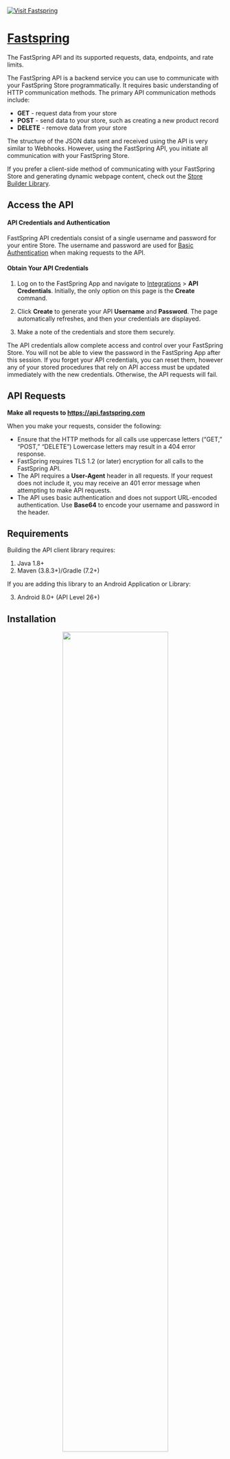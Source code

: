 <div align="left">

[![Visit Fastspring](./header.png)](https://fastspring.com&#x2F;)

# [Fastspring](https://fastspring.com&#x2F;)

The FastSpring API and its supported requests, data, endpoints, and rate limits.

The FastSpring API is a backend service you can use to communicate with your FastSpring Store programmatically. It requires basic understanding of HTTP communication methods. The primary API communication methods include:
- **GET** - request data from your store
- **POST** - send data to your store, such as creating a new product record
- **DELETE** - remove data from your store

The structure of the JSON data sent and received using the API is very similar to Webhooks. However, using the FastSpring API, you initiate all communication with your FastSpring Store.

If you prefer a client-side method of communicating with your FastSpring Store and generating dynamic webpage content, check out the [Store Builder Library](https://fastspring.com/docs/get-started-with-store-builder-library/).

## Access the API

#### API Credentials and Authentication

FastSpring API credentials consist of a single username and password for your entire Store. The username and password are used for [Basic Authentication](https://en.wikipedia.org/wiki/Basic_access_authentication) when making requests to the API.

#### Obtain Your API Credentials

1. Log on to the FastSpring App and navigate to [Integrations](https://fastspring.com/docs/integrations) > **API Credentials**. Initially, the only option on this page is the **Create** command.

2. Click **Create** to generate your API **Username** and **Password**. The page automatically refreshes, and then your credentials are displayed.

3. Make a note of the credentials and store them securely.

The API credentials allow complete access and control over your FastSpring Store. You will not be able to view the password in the FastSpring App after this session. If you forget your API credentials, you can reset them, however any of your stored procedures that rely on API access must be updated immediately with the new credentials. Otherwise, the API requests will fail.

## API Requests

**Make all requests to https://api.fastspring.com**

When you make your requests, consider the following:
- Ensure that the HTTP methods for all calls use uppercase letters (“GET,” “POST,” “DELETE”) Lowercase letters may result in a 404 error response.
- FastSpring requires TLS 1.2 (or later) encryption for all calls to the FastSpring API. 
- The API requires a **User-Agent** header in all requests. If your request does not include it, you may receive an 401 error message when attempting to make API requests.
- The API uses basic authentication and does not support URL-encoded authentication. Use **Base64** to encode your username and password in the header.


</div>

## Requirements

Building the API client library requires:

1. Java 1.8+
2. Maven (3.8.3+)/Gradle (7.2+)

If you are adding this library to an Android Application or Library:

3. Android 8.0+ (API Level 26+)

## Installation<a id="installation"></a>
<div align="center">
  <a href="https://konfigthis.com/sdk-sign-up?company=FastSpring&language=Java">
    <img src="https://raw.githubusercontent.com/konfig-dev/brand-assets/HEAD/cta-images/java-cta.png" width="70%">
  </a>
</div>

### Maven users

Add this dependency to your project's POM:

```xml
<dependency>
  <groupId>com.konfigthis</groupId>
  <artifactId>fast-spring-java-sdk</artifactId>
  <version>1.0</version>
  <scope>compile</scope>
</dependency>
```

### Gradle users

Add this dependency to your `build.gradle`:

```groovy
// build.gradle
repositories {
  mavenCentral()
}

dependencies {
   implementation "com.konfigthis:fast-spring-java-sdk:1.0"
}
```

### Android users

Make sure your `build.gradle` file as a `minSdk` version of at least 26:
```groovy
// build.gradle
android {
    defaultConfig {
        minSdk 26
    }
}
```

Also make sure your library or application has internet permissions in your `AndroidManifest.xml`:

```xml
<!--AndroidManifest.xml-->
<?xml version="1.0" encoding="utf-8"?>
<manifest xmlns:android="http://schemas.android.com/apk/res/android"
    xmlns:tools="http://schemas.android.com/tools">
    <uses-permission android:name="android.permission.INTERNET"/>
</manifest>
```

### Others

At first generate the JAR by executing:

```shell
mvn clean package
```

Then manually install the following JARs:

* `target/fast-spring-java-sdk-1.0.jar`
* `target/lib/*.jar`

## Getting Started

Please follow the [installation](#installation) instruction and execute the following Java code:

```java
import com.konfigthis.client.ApiClient;
import com.konfigthis.client.ApiException;
import com.konfigthis.client.ApiResponse;
import com.konfigthis.client.FastSpring;
import com.konfigthis.client.Configuration;
import com.konfigthis.client.auth.*;
import com.konfigthis.client.model.*;
import com.konfigthis.client.api.AccountsApi;
import java.util.List;
import java.util.Map;
import java.util.UUID;

public class Example {
  public static void main(String[] args) {
    Configuration configuration = new Configuration();
    configuration.host = "https://api.fastspring.com";
    
    // Configure HTTP basic authorization: auth
    configuration.username = "YOUR USERNAME";
    configuration.password = "YOUR PASSWORD";
    FastSpring client = new FastSpring(configuration);
    ContactRequest contact = new HashMap();
    try {
      Object result = client
              .accounts
              .createNewAccount()
              .contact(contact)
              .execute();
    } catch (ApiException e) {
      System.err.println("Exception when calling AccountsApi#createNewAccount");
      System.err.println("Status code: " + e.getStatusCode());
      System.err.println("Reason: " + e.getResponseBody());
      System.err.println("Response headers: " + e.getResponseHeaders());
      e.printStackTrace();
    }

    // Use .executeWithHttpInfo() to retrieve HTTP Status Code, Headers and Request
    try {
      ApiResponse<Object> response = client
              .accounts
              .createNewAccount()
              .contact(contact)
              .executeWithHttpInfo();
      System.out.println(response.getResponseBody());
      System.out.println(response.getResponseHeaders());
      System.out.println(response.getStatusCode());
      System.out.println(response.getRoundTripTime());
      System.out.println(response.getRequest());
    } catch (ApiException e) {
      System.err.println("Exception when calling AccountsApi#createNewAccount");
      System.err.println("Status code: " + e.getStatusCode());
      System.err.println("Reason: " + e.getResponseBody());
      System.err.println("Response headers: " + e.getResponseHeaders());
      e.printStackTrace();
    }
  }
}

```

## Documentation for API Endpoints

All URIs are relative to *https://api.fastspring.com*

Class | Method | HTTP request | Description
------------ | ------------- | ------------- | -------------
*AccountsApi* | [**createNewAccount**](docs/AccountsApi.md#createNewAccount) | **POST** /accounts | Create an account
*AccountsApi* | [**getAccountById**](docs/AccountsApi.md#getAccountById) | **GET** /accounts/{account_id} | Get an account
*AccountsApi* | [**getAuthenticatedManagementUrl**](docs/AccountsApi.md#getAuthenticatedManagementUrl) | **GET** /accounts/{account_id}/authenticate | Get authenticated account management URL
*AccountsApi* | [**getByParameter**](docs/AccountsApi.md#getByParameter) | **GET** /accounts | Get all accounts or Search for accounts by parameter
*AccountsApi* | [**updateAccountById**](docs/AccountsApi.md#updateAccountById) | **POST** /accounts/{account_id} | Update account
*CouponsApi* | [**assignCodesToCoupon**](docs/CouponsApi.md#assignCodesToCoupon) | **POST** /coupons/{coupon_id} | Assign codes to a coupon
*CouponsApi* | [**createNewCoupon**](docs/CouponsApi.md#createNewCoupon) | **POST** /coupons | Create a coupon
*CouponsApi* | [**deleteAssociatedCodes**](docs/CouponsApi.md#deleteAssociatedCodes) | **DELETE** /coupons/{coupon_id}/codes | Delete all codes associated with a coupon
*CouponsApi* | [**getCodesAssignedToCoupon**](docs/CouponsApi.md#getCodesAssignedToCoupon) | **GET** /coupons/{coupon_id}/codes | Get coupon codes assigned to a coupon
*CouponsApi* | [**getDetails**](docs/CouponsApi.md#getDetails) | **GET** /coupons/{coupon_id} | Retrieve coupon details
*DataApi* | [**downloadReportById**](docs/DataApi.md#downloadReportById) | **GET** /data/v1/downloads/{id} | Download a report based on job ID.
*DataApi* | [**generateRevenueReport**](docs/DataApi.md#generateRevenueReport) | **POST** /data/v1/revenue | Generates a revenue report
*DataApi* | [**generateSubscriptionReport**](docs/DataApi.md#generateSubscriptionReport) | **POST** /data/v1/subscription | Generates a subscription report
*DataApi* | [**getJobInformation**](docs/DataApi.md#getJobInformation) | **GET** /data/v1/jobs/{id} | Get job information based on a job ID.
*DataApi* | [**getJobInformation_0**](docs/DataApi.md#getJobInformation_0) | **GET** /data/v1/jobs | Get information from a job listing.
*DataApi* | [**resetCacheForServiceEndPoints**](docs/DataApi.md#resetCacheForServiceEndPoints) | **GET** /data/v1/util/cache | Reset cache for data service end points.
*EventsApi* | [**getProcessedEvents**](docs/EventsApi.md#getProcessedEvents) | **GET** /events/processed | Get processed events
*EventsApi* | [**getUnprocessedEvents**](docs/EventsApi.md#getUnprocessedEvents) | **GET** /events/unprocessed | Get unprocessed events
*EventsApi* | [**updateEventById**](docs/EventsApi.md#updateEventById) | **POST** /events/{event_id} | Update an event
*OrdersApi* | [**getByDateRange**](docs/OrdersApi.md#getByDateRange) | **GET** /orders?begin&#x3D;{begin_date}&amp;end&#x3D;{end_date}&amp;limit&#x3D;{limit}&amp;page&#x3D;{page} | Get orders by date range
*OrdersApi* | [**getByEndDate**](docs/OrdersApi.md#getByEndDate) | **GET** /orders?end&#x3D;{end_date} | Get orders by end date
*OrdersApi* | [**getById**](docs/OrdersApi.md#getById) | **GET** /orders/{order_id} | Get orders by ID
*OrdersApi* | [**getByProductPath**](docs/OrdersApi.md#getByProductPath) | **GET** /orders?products&#x3D;{product_path}&amp;limit&#x3D;{limit}&amp;page&#x3D;{page} | Get orders by product path
*OrdersApi* | [**getByProductPathAndDateRange**](docs/OrdersApi.md#getByProductPathAndDateRange) | **GET** /orders?products&#x3D;{product_path}&amp;begin&#x3D;{begin_date}&amp;end&#x3D;{end_date} | Get orders by product path AND date range
*OrdersApi* | [**getOrdersWithReturns**](docs/OrdersApi.md#getOrdersWithReturns) | **GET** /orders?begin&#x3D;{begin_date}&amp;end&#x3D;{end_date}&amp;returns&#x3D;{return} | Get orders with returns only
*OrdersApi* | [**updateTagsAndAttributes**](docs/OrdersApi.md#updateTagsAndAttributes) | **POST** /orders | Update order tags and attributes
*ProductsApi* | [**createAndUpdate**](docs/ProductsApi.md#createAndUpdate) | **POST** /products | Create and update products
*ProductsApi* | [**createOrUpdateOffers**](docs/ProductsApi.md#createOrUpdateOffers) | **POST** /products/offers/{product_path} | Create or Update Product offers
*ProductsApi* | [**deleteProductById**](docs/ProductsApi.md#deleteProductById) | **DELETE** /products/{id} | Delete products
*ProductsApi* | [**getAllOffersByType**](docs/ProductsApi.md#getAllOffersByType) | **GET** /products/offers/{product_path} | Get all offers for a product by offer type
*ProductsApi* | [**getAllProductIds**](docs/ProductsApi.md#getAllProductIds) | **GET** /products | Get all product IDs
*ProductsApi* | [**getAllProductPrices**](docs/ProductsApi.md#getAllProductPrices) | **GET** /products/price | Get all product prices
*ProductsApi* | [**getAllProductPricesByCountry**](docs/ProductsApi.md#getAllProductPricesByCountry) | **GET** /products/price?country&#x3D;{country} | Get all product prices in specified country
*ProductsApi* | [**getAllProductPricesByCountryAndCurrency**](docs/ProductsApi.md#getAllProductPricesByCountryAndCurrency) | **GET** /products/price?country&#x3D;{country}&amp;currency&#x3D;{currency} | Get all product prices in specified country and currency
*ProductsApi* | [**getByProductPath**](docs/ProductsApi.md#getByProductPath) | **GET** /products/{product_path} | Get products by path
*ProductsApi* | [**getPriceById**](docs/ProductsApi.md#getPriceById) | **GET** /products/price/{id} | Get a product price
*ProductsApi* | [**getProductPriceByCountry**](docs/ProductsApi.md#getProductPriceByCountry) | **GET** /products/price/{id}?country&#x3D;{country} | Get a product price in a specified country
*ProductsApi* | [**getProductPriceByCountryAndCurrency**](docs/ProductsApi.md#getProductPriceByCountryAndCurrency) | **GET** /products/price/{id}?country&#x3D;{country}&amp;currency&#x3D;{currency} | Get a product price in a specified country and currency
*QuotesApi* | [**cancelQuoteById**](docs/QuotesApi.md#cancelQuoteById) | **POST** /quotes/{id}/cancel | Cancel a quote
*QuotesApi* | [**createNewQuote**](docs/QuotesApi.md#createNewQuote) | **POST** /quotes | Create a quote
*QuotesApi* | [**deleteQuoteById**](docs/QuotesApi.md#deleteQuoteById) | **DELETE** /quotes/{id} | Delete a quote
*QuotesApi* | [**getAllQuotes**](docs/QuotesApi.md#getAllQuotes) | **GET** /quotes | Get all quotes
*QuotesApi* | [**getById**](docs/QuotesApi.md#getById) | **GET** /quotes/{id} | Get a quote
*QuotesApi* | [**updateQuoteById**](docs/QuotesApi.md#updateQuoteById) | **PUT** /quotes/{id} | Update a quote
*ReturnsApi* | [**createNewReturn**](docs/ReturnsApi.md#createNewReturn) | **POST** /returns | Create returns
*ReturnsApi* | [**getById**](docs/ReturnsApi.md#getById) | **GET** /returns/{id} | Get returns
*SessionsApi* | [**createNewSession**](docs/SessionsApi.md#createNewSession) | **POST** /sessions | Create a session
*SubscriptionsApi* | [**cancelSubscriptionById**](docs/SubscriptionsApi.md#cancelSubscriptionById) | **DELETE** /subscriptions/{subscription_id} | Cancel a subscription
*SubscriptionsApi* | [**convertExpiredTrialWithoutPaymentMethod**](docs/SubscriptionsApi.md#convertExpiredTrialWithoutPaymentMethod) | **POST** /subscriptions/{subscription_id}/convert | Convert an Expired Trial Subscription without a Payment Method
*SubscriptionsApi* | [**getAllSubscriptions**](docs/SubscriptionsApi.md#getAllSubscriptions) | **GET** /subscriptions | Get all subscriptions
*SubscriptionsApi* | [**getById**](docs/SubscriptionsApi.md#getById) | **GET** /subscriptions/{subscription_id} | Get a subscription
*SubscriptionsApi* | [**getEntries**](docs/SubscriptionsApi.md#getEntries) | **GET** /subscriptions/{subscription_id}/entries | Get subscription entries
*SubscriptionsApi* | [**getPlanChangeHistory**](docs/SubscriptionsApi.md#getPlanChangeHistory) | **GET** /subscriptions/{subscription_id}/history | Get subscription plan change history
*SubscriptionsApi* | [**pauseSubscription**](docs/SubscriptionsApi.md#pauseSubscription) | **POST** /subscriptions/{subscription_id}/pause | Pause a subscription
*SubscriptionsApi* | [**previewPlanChange**](docs/SubscriptionsApi.md#previewPlanChange) | **POST** /subscriptions/estimate | Preview a proposed prorated plan change
*SubscriptionsApi* | [**rebillManagedSubscription**](docs/SubscriptionsApi.md#rebillManagedSubscription) | **POST** /subscriptions/charge | Rebill a managed subscription
*SubscriptionsApi* | [**removeScheduledPause**](docs/SubscriptionsApi.md#removeScheduledPause) | **POST** /subscriptions/{subscription_id}/resume | Remove a scheduled pause
*SubscriptionsApi* | [**resumeSubscription**](docs/SubscriptionsApi.md#resumeSubscription) | **POST** /subscriptions/{subscription_id} | Resume a canceled subscription
*SubscriptionsApi* | [**updateSubscription**](docs/SubscriptionsApi.md#updateSubscription) | **POST** /subscriptions | Update a subscription
*WebhooksApi* | [**updateWebhookKeySecret**](docs/WebhooksApi.md#updateWebhookKeySecret) | **POST** /webhooks/keys | Update a webhook key secret


## Documentation for Models

 - [Action](docs/Action.md)
 - [AddcouponcodestoacouponRequest](docs/AddcouponcodestoacouponRequest.md)
 - [AddingoreditingasubscriptionaddontoanactivesubscriptionRequest](docs/AddingoreditingasubscriptionaddontoanactivesubscriptionRequest.md)
 - [Addon](docs/Addon.md)
 - [Addon1](docs/Addon1.md)
 - [AddressRequest](docs/AddressRequest.md)
 - [AddressResponse](docs/AddressResponse.md)
 - [Amount](docs/Amount.md)
 - [Amount2](docs/Amount2.md)
 - [Attributes](docs/Attributes.md)
 - [Attributes1](docs/Attributes1.md)
 - [Attributes2](docs/Attributes2.md)
 - [Available](docs/Available.md)
 - [ChangeasubscriptionfromautomaticrenewaltomanualRequest](docs/ChangeasubscriptionfromautomaticrenewaltomanualRequest.md)
 - [ChangethedateQuantityorcouponforanactivesubscriptionRequest](docs/ChangethedateQuantityorcouponforanactivesubscriptionRequest.md)
 - [ChangetheproductforanactivesubscriptionRequest](docs/ChangetheproductforanactivesubscriptionRequest.md)
 - [ChangingthepriceordiscountforanactivesubscriptionRequest](docs/ChangingthepriceordiscountforanactivesubscriptionRequest.md)
 - [CollectionModelQuoteResponse](docs/CollectionModelQuoteResponse.md)
 - [Contact](docs/Contact.md)
 - [ContactRequest](docs/ContactRequest.md)
 - [ContactResponse](docs/ContactResponse.md)
 - [CreateOneAccount](docs/CreateOneAccount.md)
 - [CreateQuoteRequest](docs/CreateQuoteRequest.md)
 - [CreateanaccountRequest](docs/CreateanaccountRequest.md)
 - [CreateasessionapplyingacoupontoanorderRequest](docs/CreateasessionapplyingacoupontoanorderRequest.md)
 - [CreateasessionoverridingaproductsdefaultpricingRequest](docs/CreateasessionoverridingaproductsdefaultpricingRequest.md)
 - [CreateasessionwithoutoverridinganydefaultvaluesRequest](docs/CreateasessionwithoutoverridinganydefaultvaluesRequest.md)
 - [CreateneworderandcompletethechargeRequest](docs/CreateneworderandcompletethechargeRequest.md)
 - [CreateoneormorenewproductsRequest](docs/CreateoneormorenewproductsRequest.md)
 - [Description](docs/Description.md)
 - [Discount](docs/Discount.md)
 - [Discount2](docs/Discount2.md)
 - [Discount3](docs/Discount3.md)
 - [DiscountReason](docs/DiscountReason.md)
 - [Display](docs/Display.md)
 - [Entitlement](docs/Entitlement.md)
 - [EstimateSubscriptionRequest](docs/EstimateSubscriptionRequest.md)
 - [FilterRevenueReportRequest](docs/FilterRevenueReportRequest.md)
 - [FilterSubscriptionReportRequest](docs/FilterSubscriptionReportRequest.md)
 - [Fulfillment](docs/Fulfillment.md)
 - [Full](docs/Full.md)
 - [GenerateRevenueReportRequest](docs/GenerateRevenueReportRequest.md)
 - [GenerateSubscriptionReportRequest](docs/GenerateSubscriptionReportRequest.md)
 - [Instructions](docs/Instructions.md)
 - [Item](docs/Item.md)
 - [Item1](docs/Item1.md)
 - [Item2](docs/Item2.md)
 - [Item3](docs/Item3.md)
 - [ItemRenewalResponse](docs/ItemRenewalResponse.md)
 - [ItemRequest](docs/ItemRequest.md)
 - [ItemResponse](docs/ItemResponse.md)
 - [ItemTaxResponse](docs/ItemTaxResponse.md)
 - [Link](docs/Link.md)
 - [Lookup](docs/Lookup.md)
 - [Order](docs/Order.md)
 - [Pageable](docs/Pageable.md)
 - [PauseSubscriptionRequest](docs/PauseSubscriptionRequest.md)
 - [Price](docs/Price.md)
 - [Price3](docs/Price3.md)
 - [Price4](docs/Price4.md)
 - [Pricing](docs/Pricing.md)
 - [Pricing1](docs/Pricing1.md)
 - [Pricing3](docs/Pricing3.md)
 - [Pricing4](docs/Pricing4.md)
 - [Pricing5](docs/Pricing5.md)
 - [Product](docs/Product.md)
 - [QuoteResponse](docs/QuoteResponse.md)
 - [QuotesUpdateQuoteByIdRequest](docs/QuotesUpdateQuoteByIdRequest.md)
 - [Reason](docs/Reason.md)
 - [RebillmanagedsubscriptioninstanceRequest](docs/RebillmanagedsubscriptioninstanceRequest.md)
 - [RemoveasubscriptionaddonfromanactivesubscriptionRequest](docs/RemoveasubscriptionaddonfromanactivesubscriptionRequest.md)
 - [Sort](docs/Sort.md)
 - [StatusHistoryResponse](docs/StatusHistoryResponse.md)
 - [StoreEntitlement](docs/StoreEntitlement.md)
 - [Subscription](docs/Subscription.md)
 - [Subscription1](docs/Subscription1.md)
 - [Subscription2](docs/Subscription2.md)
 - [Subscription3](docs/Subscription3.md)
 - [Subscription4](docs/Subscription4.md)
 - [Subscription5](docs/Subscription5.md)
 - [Subscription6](docs/Subscription6.md)
 - [Subscription7](docs/Subscription7.md)
 - [SubscriptionAddon](docs/SubscriptionAddon.md)
 - [SubscriptionPricing](docs/SubscriptionPricing.md)
 - [Summary](docs/Summary.md)
 - [TagRequest](docs/TagRequest.md)
 - [TagResponse](docs/TagResponse.md)
 - [Tags](docs/Tags.md)
 - [Tags1](docs/Tags1.md)
 - [UncancelasubscriptionpriortodeactivationRequest](docs/UncancelasubscriptionpriortodeactivationRequest.md)
 - [UpdateQuoteRequest](docs/UpdateQuoteRequest.md)
 - [UpdateasingleeventRequest](docs/UpdateasingleeventRequest.md)
 - [UpdateexistingaccountRequest](docs/UpdateexistingaccountRequest.md)
 - [UpdateoneormoreexistingproductsRequest](docs/UpdateoneormoreexistingproductsRequest.md)
 - [UpdateordertagsandattributesRequest](docs/UpdateordertagsandattributesRequest.md)
 - [UserPrincipal](docs/UserPrincipal.md)
 - [WebhooksUpdateWebhookKeySecretRequest](docs/WebhooksUpdateWebhookKeySecretRequest.md)
 - [WebhooksUpdateWebhookKeySecretResponse](docs/WebhooksUpdateWebhookKeySecretResponse.md)


## Author
This Java package is automatically generated by [Konfig](https://konfigthis.com)
